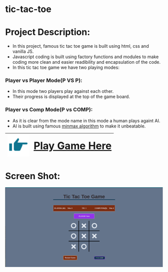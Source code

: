 # tic-tac-toe

# Project Description:

-    In this project, famous tic tac toe game is built using html, css and vanilla JS.
-    Javascript coding is built using factory functions and modules to make coding more clean and easier readibility and encapsulation of the code.
-    In this tic tac toe game we have two playing modes:

### Player vs Player Mode(P VS P):

-    In this mode two players play against each other.
-    Their progress is displayed at the top of the game board.

### Player vs Comp Mode(P vs COMP):

-    As it is clear from the mode name in this mode a human plays againt AI.
-    AI is built using famous [minmax algorithm](https://en.wikipedia.org/wiki/Minimax) to make it unbeatable.
     <!-- <div style="display: flex; gap: 20px; align-items: center;
     font-size: 40px">
       <img src="./icons/hand-pointing-right.svg" alt="Hand pointing right" style="width: 70px;">
       <a href="https://full-stackninja.github.io/tic-tac-toe/">Play Game Here</a>
     </div> -->
     <style>
       table {
         border-collapse: collapse;
       }
       table td {
         border: none;
       }
     </style>

| <img src="./icons/hand-pointing-right.svg" alt="Hand pointing right" width="70px"> | <span style="font-size: 32px;">[Play Game Here](https://full-stackninja.github.io/tic-tac-toe/)</span> |
| ---------------------------------------------------------------------------------- | ------------------------------------------------------------------------------------------------------ |

# Screen Shot:

<img src ="./tic-tac-toe-screenshot.png" alt= "tic tac toe game screen shot">
